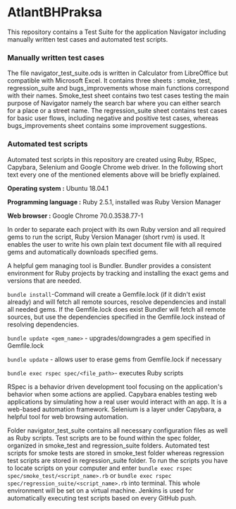 # AtlantBHPraksa
This repository contains a Test Suite for the application Navigator including manually written test cases and automated test scripts.

### Manually written test cases

The file navigator_test_suite.ods is written in Calculator from LibreOffice but compatible with Microsoft Excel. It contains three sheets : smoke_test, regression_suite and bugs_improvements whose main functions correspond with their names.
Smoke_test sheet contains two test cases testing the main purpose of Navigator namely the search bar where you can either search for a place or a street name. The regression_suite sheet contains test cases for basic user flows, including negative and positive test cases, whereas bugs_improvements sheet contains some improvement suggestions.

### Automated test scripts

Automated test scripts in this repository are created using Ruby, RSpec, Capybara, Selenium and Google Chrome web driver. In the following short text every one of the mentioned elements above will be briefly explained.


**Operating system :** Ubuntu 18.04.1

**Programming language :** Ruby 2.5.1, installed was Ruby Version Manager

**Web browser :** Google Chrome 70.0.3538.77-1

In order to separate each project with its own Ruby version and all required gems to run the script, Ruby Version Manager (short rvm) is used. It enables the user to write his own plain text document file with all required gems and automatically downloads specified gems.

A helpful gem managing tool is Bundler. Bundler provides a consistent environment for Ruby projects by tracking and installing the exact gems and versions that are needed.

`bundle install`-Command will create a Gemfile.lock (if it didn't exist already) and will fetch all remote sources, resolve dependencies and install all needed gems. If the Gemfile.lock does exist Bundler will fetch all remote sources, but use the dependencies specified in the Gemfile.lock instead of resolving dependencies.

`bundle update <gem_name>` - upgrades/downgrades a gem specified in Gemfile.lock

`bundle update` - allows user to erase gems from Gemfile.lock if necessary

`bundle exec rspec spec/<file_path>`- executes Ruby scripts

RSpec is a behavior driven development tool focusing on the application's behavior when some actions are applied.
Capybara enables testing web applications by simulating how a real user would interact with an app. It is a web-based automation framework.
Selenium is a layer under Capybara, a helpful tool for web browsing automation.

Folder navigator_test_suite contains all necessary configuration files as well as Ruby scripts. Test scripts are to be found within the spec folder, organized in smoke_test and regression_suite folders. Automated test scripts for smoke tests are stored in smoke_test folder whereas regression test scripts are stored in regression_suite folder. To run the scripts you have to locate scripts on your computer and enter `bundle exec rspec spec/smoke_test/<script_name>.rb`  or
`bundle exec rspec spec/regression_suite/<script_name>.rb` into terminal.
This whole environment will be set on a virtual machine. Jenkins is used for automatically executing test scripts based on every GitHub push.
